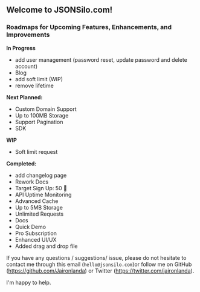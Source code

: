 ## Welcome to JSONSilo.com!

### Roadmaps for Upcoming Features, Enhancements, and Improvements

**In Progress**
- add user management (password reset, update password and delete account)
- Blog
- add soft limit (WIP)
- remove lifetime

**Next Planned:**
- Custom Domain Support
- Up to 100MB Storage
- Support Pagination
- SDK

**WIP**
- Soft limit request

  
**Completed:**
- add changelog page
- Rework Docs
- Target Sign Up: 50 🎉
- API Uptime Monitoring
- Advanced Cache
- Up to 5MB Storage
- Unlimited Requests
- Docs
- Quick Demo
- Pro Subscription
- Enhanced UI/UX
- Added drag and drop file

If you have any questions / suggestions/ issue, please do not hesitate to contact me through this email (`hello@jsonsilo.com`)or follow me on GitHub (https://github.com/Jaironlanda) or Twitter (https://twitter.com/jaironlanda).

I'm happy to help.
